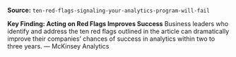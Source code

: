 **Source:** `ten-red-flags-signaling-your-analytics-program-will-fail`

**Key Finding: Acting on Red Flags Improves Success**
Business leaders who identify and address the ten red flags outlined in the article can dramatically improve their companies’ chances of success in analytics within two to three years. — McKinsey Analytics
